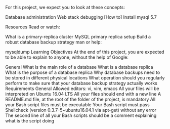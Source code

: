 For this project, we expect you to look at these concepts:

Database administration
Web stack debugging
[How to] Install mysql 5.7


Resources
Read or watch:

What is a primary-replica cluster
MySQL primary replica setup
Build a robust database backup strategy
man or help:

mysqldump
Learning Objectives
At the end of this project, you are expected to be able to explain to anyone, without the help of Google:

General
What is the main role of a database
What is a database replica
What is the purpose of a database replica
Why database backups need to be stored in different physical locations
What operation should you regularly perform to make sure that your database backup strategy actually works
Requirements
General
Allowed editors: vi, vim, emacs
All your files will be interpreted on Ubuntu 16.04 LTS
All your files should end with a new line
A README.md file, at the root of the folder of the project, is mandatory
All your Bash script files must be executable
Your Bash script must pass Shellcheck (version 0.3.7-5~ubuntu16.04.1 via apt-get) without any error
The second line of all your Bash scripts should be a comment explaining what is the script doing
